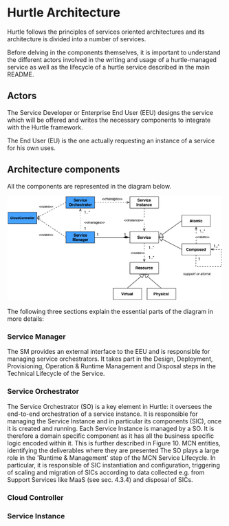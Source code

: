 # Hurtle Architecture

Hurtle follows the principles of services oriented architectures and its architecture is divided into a number of services. 

Before delving in the components themselves, it is important to understand the different actors involved in the writing and usage of a hurtle-managed service as well as the lifecycle of a hurtle service described in the main README.

## Actors
The Service Developer or Enterprise End User (EEU) designs the service which will be offered and writes the necessary components to integrate with the Hurtle framework.

The End User (EU) is the one actually requesting an instance of a service for his own uses.

<!--## Service Lifecycle

The technical phase (see below diagram) includes essentially all activities from technical design all the way through to technical disposal of a service.
 
<img src="./figs/hurtle_lifecycle.png" alt="hurtle_components" width=500px>


* **Design**: Design of the architecture, implementation, deployment, provisioning and operation solutions.
* **Implementation**: of the designed architecture, functions, interfaces, controllers, APIs, etc.
* **Deployment**: Deployment of the implemented elements, e.g. DCs, cloud, controllers, etc. Provide anything such that the service can be used, but don't provide access to the service. Examples include: 
	* Placing a VM image (optional: may already exist) on the IaaS provider and create an instance from it.
	* Installing machines (based on VM images, on penguins or whatever that is. So, providing anything preparing the usage of the service.
* **Provisioning**: Provisioning of the service environment (e.g. NFs, interfaces, network, etc.). Activation of the service such that the user can actually use it. Examples:
	* Installing services, e.g., Apache HTTP server (optional, may already be installed), configure it and activate it. Typically, configuration management frameworks, like Puppet , Chef  and CFEngine  are used here.
	* Bringing in policies and whatever is needed to make the service run.
* **Operation and Run-Time Management**: in this stage the service instance is ready and running. Activities such as scaling, reconfiguration of Service Instance Components (SICs) are carried out here.
* **Disposal**: Release of SICs and the service instance itself is carried out here.

-->
## Architecture components

All the components are represented in the diagram below.

<img src="./figs/hurtle_components.png" alt="hurtle_components" width=500px>

The following three sections explain the essential parts of the diagram in more details:

### Service Manager

The SM provides an external interface to the EEU and is responsible for managing service orchestrators. It takes part in the Design, Deployment, Provisioning, Operation & Runtime Management and Disposal steps in the Technical Lifecycle of the Service.

### Service Orchestrator
The Service Orchestrator (SO) is a key element in Hurtle: it oversees the end-to-end orchestration of a service instance. It is responsible for managing the Service Instance and in particular its components (SIC), once it is created and running. Each Service Instance is managed by a SO. It is therefore a domain specific component as it has all the business specific logic encoded within it. This is further described in Figure 10. MCN entities, identifying the deliverables where they are presented 
The SO plays a large role in the 'Runtime & Management' step of the MCN Service Lifecycle. In particular, it is responsible of SIC instantiation and configuration, triggering of scaling and migration of SICs according to data collected e.g. from Support Services like MaaS (see sec. 4.3.4) and disposal of SICs. 

### Cloud Controller


### Service Instance

